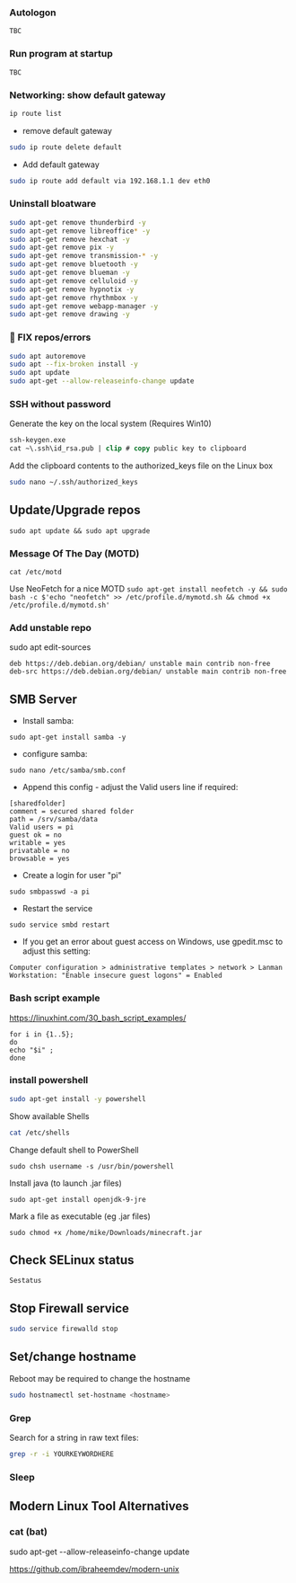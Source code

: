 ### Autologon
```
TBC
```

### Run program at startup
```
TBC
```

### Networking: show default gateway
```bash
ip route list
```

- remove default gateway
```bash
sudo ip route delete default
```

- Add default gateway
```bash
sudo ip route add default via 192.168.1.1 dev eth0
```

### Uninstall bloatware
```bash
sudo apt-get remove thunderbird -y
sudo apt-get remove libreoffice* -y
sudo apt-get remove hexchat -y
sudo apt-get remove pix -y
sudo apt-get remove transmission-* -y
sudo apt-get remove bluetooth -y
sudo apt-get remove blueman -y
sudo apt-get remove celluloid -y
sudo apt-get remove hypnotix -y
sudo apt-get remove rhythmbox -y
sudo apt-get remove webapp-manager -y
sudo apt-get remove drawing -y
```

### 🔨 FIX repos/errors

```bash
sudo apt autoremove
sudo apt --fix-broken install -y
sudo apt update
sudo apt-get --allow-releaseinfo-change update
```

### SSH without password

Generate the key on the local system (Requires Win10)

```ps
ssh-keygen.exe
cat ~\.ssh\id_rsa.pub | clip # copy public key to clipboard
```

Add the clipboard contents to the authorized_keys file on the Linux box 

```bash
sudo nano ~/.ssh/authorized_keys
```


## Update/Upgrade repos
```console
sudo apt update && sudo apt upgrade
```

### Message Of The Day (MOTD)

````cat /etc/motd````

Use NeoFetch for a nice MOTD
````sudo apt-get install neofetch -y && sudo bash -c $'echo "neofetch" >> /etc/profile.d/mymotd.sh && chmod +x /etc/profile.d/mymotd.sh' ````

### Add unstable repo

sudo apt edit-sources
````
deb https://deb.debian.org/debian/ unstable main contrib non-free
deb-src https://deb.debian.org/debian/ unstable main contrib non-free
````

## SMB Server
- Install samba:
```console
sudo apt-get install samba -y
```
- configure samba:
```console
sudo nano /etc/samba/smb.conf
```
- Append this config - adjust the Valid users line if required:

````
[sharedfolder]
comment = secured shared folder
path = /srv/samba/data
Valid users = pi
guest ok = no
writable = yes
privatable = no
browsable = yes
````

- Create a login for user "pi"
```console
sudo smbpasswd -a pi
```
- Restart the service
```console
sudo service smbd restart
```

- If you get an error about guest access on Windows, use gpedit.msc to adjust this setting:

```
Computer configuration > administrative templates > network > Lanman Workstation: "Enable insecure guest logons" = Enabled
```


### Bash script example

https://linuxhint.com/30_bash_script_examples/

````console
for i in {1..5};
do
echo "$i" ;
done
````

### install powershell

```bash
sudo apt-get install -y powershell 
```

Show available Shells 

```bash
cat /etc/shells 
```

Change default shell to PowerShell 
```console
sudo chsh username -s /usr/bin/powershell 
```
 
 Install java (to launch .jar files) 
```console
sudo apt-get install openjdk-9-jre 
```

Mark a file as executable (eg .jar files) 
```console
sudo chmod +x /home/mike/Downloads/minecraft.jar 
```

## Check SELinux status 
```console
Sestatus 
```

## Stop Firewall service 
```bash
sudo service firewalld stop 
```
 
## Set/change hostname 

Reboot may be required to change the hostname 

```bash
sudo hostnamectl set-hostname <hostname> 
```
	
### Grep 

Search for a string in raw text files:  
```bash
grep -r -i YOURKEYWORDHERE
```
        
### Sleep

## Modern Linux Tool Alternatives 

### cat (bat)
sudo apt-get --allow-releaseinfo-change update

https://github.com/ibraheemdev/modern-unix
